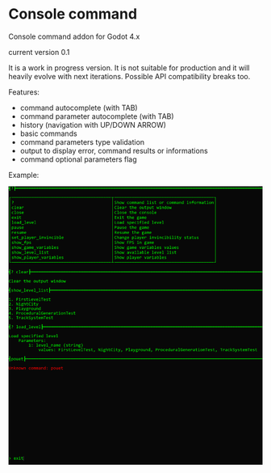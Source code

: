 # Console command
Console command addon for Godot 4.x

current version 0.1

It is a work in progress version. It is not suitable for production and it will heavily evolve with next iterations. Possible API compatibility breaks too.

Features:

- command autocomplete (with TAB)
- command parameter autocomplete (with TAB)
- history (navigation with UP/DOWN ARROW)
- basic commands
- command parameters type validation
- output to display error, command results or informations
- command optional parameters flag

Example:

![Alt text](screenshot_ex.png?raw=true "screenshot example")
